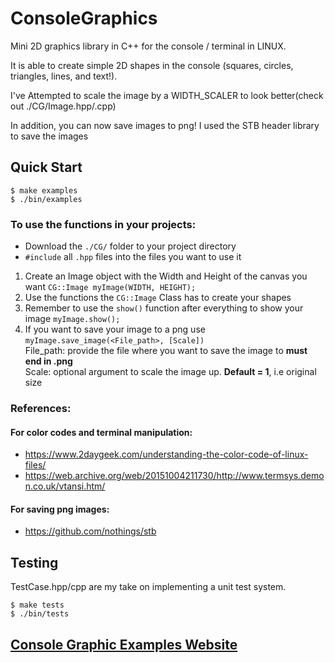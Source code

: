# ConsoleGraphics

Mini 2D graphics library in C++ for the console / terminal in LINUX.

It is able to create simple 2D shapes in the console (squares, circles, triangles, lines, and text!).

I've Attempted to scale the image by a WIDTH_SCALER to look better(check out ./CG/Image.hpp/.cpp)

In addition, you can now save images to png! I used the STB header library to save the images

## Quick Start
```console
$ make examples
$ ./bin/examples
```
### To use the functions in your projects: 
* Download the `./CG/` folder to your project directory
* `#include` all `.hpp` files into the files you want to use it
1. Create an Image object with the Width and Height of the canvas you want
    `CG::Image myImage(WIDTH, HEIGHT);`
2. Use the functions the `CG::Image` Class has to create your shapes 
3. Remember to use the `show()` function after everything to show your image
    `myImage.show();`
4. If you want to save your image to a png use `myImage.save_image(<File_path>, [Scale])` \
    File_path: provide the file where you want to save the image to **must end in .png** \
    Scale: optional argument to scale the image up. **Default = 1**, i.e original size

### References: 
#### For color codes and terminal manipulation:
- https://www.2daygeek.com/understanding-the-color-code-of-linux-files/
- https://web.archive.org/web/20151004211730/http://www.termsys.demon.co.uk/vtansi.htm/

#### For saving png images:
- https://github.com/nothings/stb

## Testing
TestCase.hpp/cpp are my take on implementing a unit test system.
```Console
$ make tests
$ ./bin/tests
```

## [Console Graphic Examples Website](https://barrales-d.github.io/ConsoleGraphics/) 
<!-- <style>
    ul {
        padding: 0;
        margin: 0;
        font-family: 'Consolas';
        list-style: none;
    }
    .image-gallery-cols {
        display: flex;
        flex-direction: row;
        flex-wrap: wrap;
        justify-content: space-between;
        padding: 5px;
        width: 90vw;
    }
    ul > li > img {outline: auto;}
    ul > li > p {text-align: center; font-size: 15px; font-weight: 600;}
</style>
<ul class="image-gallery-cols">
    <li>
        <img src="./ExampleImages/all.png" alt="All shapes in one">
        <p>All shapes in one</p>
    </li>
    <li>
        <img src="./ExampleImages/triangle.png" alt="Triangles">
        <p>Triangles</p>
    </li>
    <li>
        <img src="./ExampleImages/checkered.png" alt="Checker pattern">
        <p>Checker pattern</p>
    </li>
    <li>
        <img src="./ExampleImages/gradient.png" alt="Gradient">
        <p>Gradient</p>
    </li>
    <li>
        <img src= "./ExampleImages/circles.png" alt= "Gradient circles">
        <p>Gradient circles</p>
    </li>
    <li>
        <img src= "./ExampleImages/color_palatte.png" alt= "Color palette">
        <p>Color palette</p>
    </li>
</ul> -->
